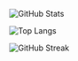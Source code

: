 ![GitHub Stats](https://github-readme-stats.vercel.app/api?username=tetri&show_icons=true&theme=github_dark)

![Top Langs](https://github-readme-stats.vercel.app/api/top-langs/?username=tetri&theme=github_dark)

![GitHub Streak](http://github-readme-streak-stats.herokuapp.com?user=tetri&theme=github-dark&hide_border=true&date_format=j%2Fn%5B%2FY%5D)

